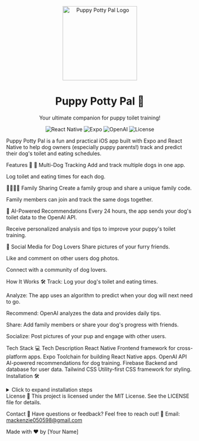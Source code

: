 <div align="center"> <img src="logo.png" alt="Puppy Potty Pal Logo" width="200" /> <h1>Puppy Potty Pal 🐾</h1> <p>Your ultimate companion for puppy toilet training!</p> <p> <img src="https://img.shields.io/badge/React_Native-20232A?style=for-the-badge&logo=react&logoColor=61DAFB" alt="React Native" /> <img src="https://img.shields.io/badge/Expo-000020?style=for-the-badge&logo=expo&logoColor=white" alt="Expo" /> <img src="https://img.shields.io/badge/OpenAI-412991?style=for-the-badge&logo=openai&logoColor=white" alt="OpenAI" /> <img src="https://img.shields.io/badge/License-MIT-blue.svg?style=for-the-badge" alt="License" /> </p> </div>

Puppy Potty Pal is a fun and practical iOS app built with Expo and React Native to help dog owners (especially puppy parents!) track and predict their dog's toilet and eating schedules.

Features 🚀
🐶 Multi-Dog Tracking
Add and track multiple dogs in one app.

Log toilet and eating times for each dog.

👨‍👩‍👧‍👦 Family Sharing
Create a family group and share a unique family code.

Family members can join and track the same dogs together.

🤖 AI-Powered Recommendations
Every 24 hours, the app sends your dog's toilet data to the OpenAI API.

Receive personalized analysis and tips to improve your puppy's toilet training.

📸 Social Media for Dog Lovers
Share pictures of your furry friends.

Like and comment on other users dog photos.

Connect with a community of dog lovers.

How It Works 🛠️
Track: Log your dog's toilet and eating times.

Analyze: The app uses an algorithm to predict when your dog will next need to go.

Recommend: OpenAI analyzes the data and provides daily tips.

Share: Add family members or share your dog's progress with friends.

Socialize: Post pictures of your pup and engage with other users.

Tech Stack 💻
Tech	Description
React Native	Frontend framework for cross-platform apps.
Expo	Toolchain for building React Native apps.
OpenAI API	AI-powered recommendations for dog training.
Firebase	Backend and database for user data.
Tailwind CSS	Utility-first CSS framework for styling.
Installation 🛠️
<details> <summary>Click to expand installation steps</summary>
bash
Copy
# Clone the repository
git clone https://github.com/your-username/puppy-potty-pal.git
cd puppy-potty-pal

# Install dependencies
npm install

# Set up environment variables
cp .env.example .env
# Add your OpenAI API key and Firebase credentials to .env

# Start the development server
expo start
</details>
License 📜
This project is licensed under the MIT License. See the LICENSE file for details.

Contact 📧
Have questions or feedback? Feel free to reach out!
📩 Email: mackenzie050598@gmail.com

Made with ❤️ by [Your Name]
